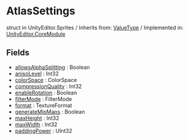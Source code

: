 # AtlasSettings
struct in UnityEditor.Sprites
 / Inherits from: <a href="https://docs.unity3d.com/6000.1/Documentation/ScriptReference/ValueType.html">ValueType</a> / Implemented in: <a href="https://docs.unity3d.com/6000.1/Documentation/ScriptReference/UnityEditor.CoreModule.html">UnityEditor.CoreModule</a>

## Fields
- <a href="https://docs.unity3d.com/6000.1/Documentation/ScriptReference/AtlasSettings-allowsAlphaSplitting.html">allowsAlphaSplitting</a> : Boolean
- <a href="https://docs.unity3d.com/6000.1/Documentation/ScriptReference/AtlasSettings-anisoLevel.html">anisoLevel</a> : Int32
- <a href="https://docs.unity3d.com/6000.1/Documentation/ScriptReference/AtlasSettings-colorSpace.html">colorSpace</a> : ColorSpace
- <a href="https://docs.unity3d.com/6000.1/Documentation/ScriptReference/AtlasSettings-compressionQuality.html">compressionQuality</a> : Int32
- <a href="https://docs.unity3d.com/6000.1/Documentation/ScriptReference/AtlasSettings-enableRotation.html">enableRotation</a> : Boolean
- <a href="https://docs.unity3d.com/6000.1/Documentation/ScriptReference/AtlasSettings-filterMode.html">filterMode</a> : FilterMode
- <a href="https://docs.unity3d.com/6000.1/Documentation/ScriptReference/AtlasSettings-format.html">format</a> : TextureFormat
- <a href="https://docs.unity3d.com/6000.1/Documentation/ScriptReference/AtlasSettings-generateMipMaps.html">generateMipMaps</a> : Boolean
- <a href="https://docs.unity3d.com/6000.1/Documentation/ScriptReference/AtlasSettings-maxHeight.html">maxHeight</a> : Int32
- <a href="https://docs.unity3d.com/6000.1/Documentation/ScriptReference/AtlasSettings-maxWidth.html">maxWidth</a> : Int32
- <a href="https://docs.unity3d.com/6000.1/Documentation/ScriptReference/AtlasSettings-paddingPower.html">paddingPower</a> : UInt32
